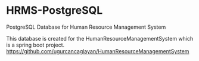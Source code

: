 # HRMS-PostgreSQL
PostgreSQL Database for Human Resource Management System

This database is created for the HumanResourceManagementSystem which is a spring boot project.
https://github.com/ugurcancaglayan/HumanResourceManagementSystem
